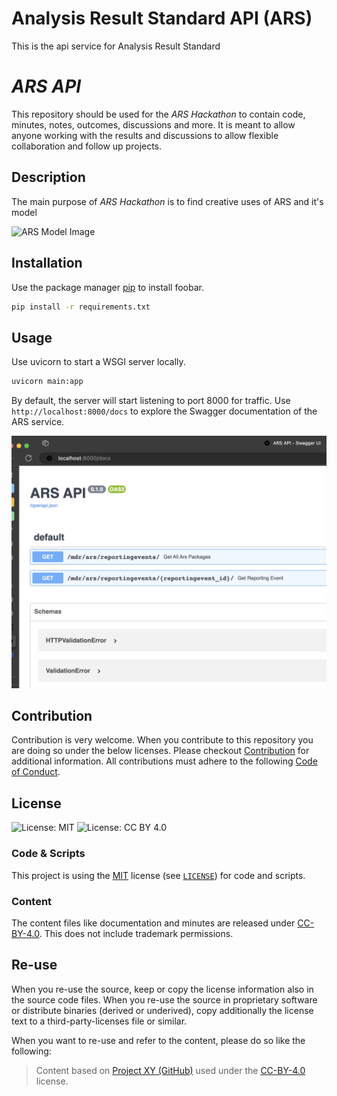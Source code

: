 # Analysis Result Standard API (ARS)

This is the api service for Analysis Result Standard

# *ARS API* 

This repository should be used for the *ARS Hackathon* to contain code, minutes, notes, outcomes, discussions and more. It is meant to allow anyone working with the results and discussions to allow flexible collaboration and follow up projects.

## Description

The main purpose of *ARS Hackathon* is to find creative uses of ARS and it's model

![ARS Model Image](./workfiles/ARS.jpg)

## Installation

Use the package manager [pip](https://pip.pypa.io/en/stable/) to install foobar.

```bash
pip install -r requirements.txt
```

## Usage

Use uvicorn to start a WSGI server locally.
```bash
uvicorn main:app
```

By default, the server will start listening to port 8000 for traffic. Use `http://localhost:8000/docs` to explore the Swagger documentation of the ARS service.

![Swagger Landing](./images/swagger_example.png)

## Contribution

Contribution is very welcome. When you contribute to this repository you are doing so under the below licenses. Please checkout [Contribution](CONTRIBUTING.md) for additional information. All contributions must adhere to the following [Code of Conduct](CODE_OF_CONDUCT.md).

## License

![License: MIT](https://img.shields.io/badge/License-MIT-blue.svg) ![License: CC BY 4.0](https://img.shields.io/badge/License-CC_BY_4.0-blue.svg)

### Code & Scripts

This project is using the [MIT](http://www.opensource.org/licenses/MIT "The MIT License | Open Source Initiative") license (see [`LICENSE`](LICENSE)) for code and scripts.

### Content

The content files like documentation and minutes are released under [CC-BY-4.0](https://creativecommons.org/licenses/by/4.0/). This does not include trademark permissions.

## Re-use

When you re-use the source, keep or copy the license information also in the source code files. When you re-use the source in proprietary software or distribute binaries (derived or underived), copy additionally the license text to a third-party-licenses file or similar.

When you want to re-use and refer to the content, please do so like the following:

> Content based on [Project XY (GitHub)](https://github.com/xy/xy) used under the [CC-BY-4.0](https://creativecommons.org/licenses/by/4.0/) license.





